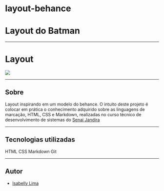 # layout-behance

# Layout do Batman
---
# Layout
![](./screenshot/Captura%20de%20Tela%202024-11-13%20%C3%A0s%2014.09.11.png)

---

## Sobre 
Layout inspirando em um modelo do behance. O intuito deste projeto é colocar em prática o conhecimento adquirido sobre as linguagens de marcação, HTML, CSS e Markdown, realizadas no curso técnico de desenvolvimento de sistemas do [Senai Jandira](https://sp.senai.br/unidade/jandira/)

 ___

## Tecnologias utilizadas

HTML
CSS
Markdown
Git
___

## Autor

 - [Isabelly Lima](https://www.linkedin.com/in/isabelly-silva-182a99349/)

